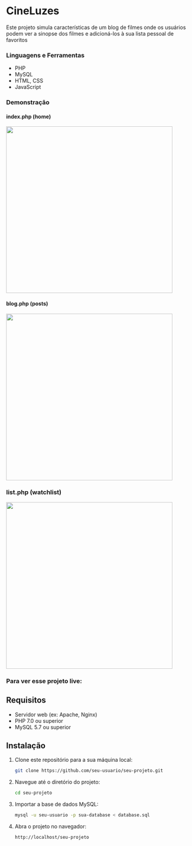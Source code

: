 # CineLuzes
Este projeto simula características de um blog de filmes onde os usuários podem ver a sinopse dos filmes e adicioná-los à sua lista pessoal de favoritos 

### Linguagens e Ferramentas
- PHP
- MySQL
- HTML, CSS
- JavaScript


### Demonstração 
#### index.php (home)
<img src="https://github.com/user-attachments/assets/80a43a5b-a925-4fca-982c-10d905ca86bb" width="450"/>


#### blog.php (posts)
<img src="https://github.com/user-attachments/assets/69fe68be-d1be-453a-821b-fba2a54ea2c8" width="450"/>

### list.php (watchlist)
<img src="https://github.com/user-attachments/assets/4ff10848-bdb8-4fd0-a385-039c172b9dfd" width="450"/>

### Para ver esse projeto live:
## Requisitos

- Servidor web (ex: Apache, Nginx)
- PHP 7.0 ou superior
- MySQL 5.7 ou superior

## Instalação

1. Clone este repositório para a sua máquina local:

    ```sh
    git clone https://github.com/seu-usuario/seu-projeto.git
    ```

2. Navegue até o diretório do projeto:

    ```sh
    cd seu-projeto
    ```

3. Importar a base de dados MySQL:

    ```sh
    mysql -u seu-usuario -p sua-database < database.sql
    ```
    
5. Abra o projeto no navegador:

    ```
    http://localhost/seu-projeto
    ```

